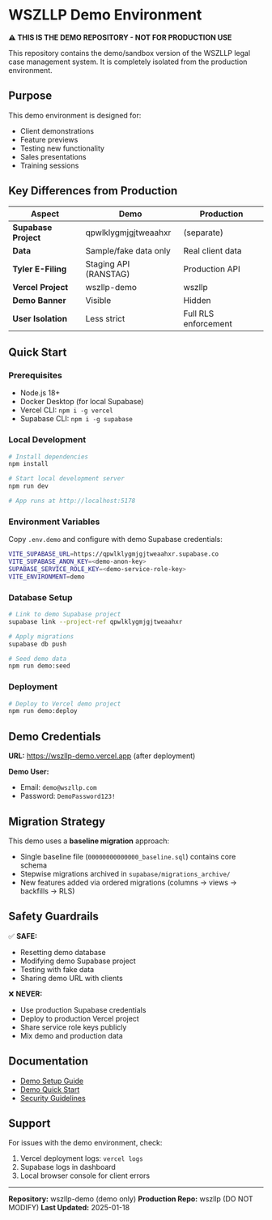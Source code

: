 # WSZLLP Demo Environment

**⚠️ THIS IS THE DEMO REPOSITORY - NOT FOR PRODUCTION USE**

This repository contains the demo/sandbox version of the WSZLLP legal case management system. It is completely isolated from the production environment.

## Purpose

This demo environment is designed for:
- Client demonstrations
- Feature previews
- Testing new functionality
- Sales presentations
- Training sessions

## Key Differences from Production

| Aspect | Demo | Production |
|--------|------|------------|
| **Supabase Project** | qpwlklygmjgjtweaahxr | (separate) |
| **Data** | Sample/fake data only | Real client data |
| **Tyler E-Filing** | Staging API (RANSTAG) | Production API |
| **Vercel Project** | wszllp-demo | wszllp |
| **Demo Banner** | Visible | Hidden |
| **User Isolation** | Less strict | Full RLS enforcement |

## Quick Start

### Prerequisites
- Node.js 18+
- Docker Desktop (for local Supabase)
- Vercel CLI: `npm i -g vercel`
- Supabase CLI: `npm i -g supabase`

### Local Development

```bash
# Install dependencies
npm install

# Start local development server
npm run dev

# App runs at http://localhost:5178
```

### Environment Variables

Copy `.env.demo` and configure with demo Supabase credentials:

```bash
VITE_SUPABASE_URL=https://qpwlklygmjgjtweaahxr.supabase.co
VITE_SUPABASE_ANON_KEY=<demo-anon-key>
SUPABASE_SERVICE_ROLE_KEY=<demo-service-role-key>
VITE_ENVIRONMENT=demo
```

### Database Setup

```bash
# Link to demo Supabase project
supabase link --project-ref qpwlklygmjgjtweaahxr

# Apply migrations
supabase db push

# Seed demo data
npm run demo:seed
```

### Deployment

```bash
# Deploy to Vercel demo project
npm run demo:deploy
```

## Demo Credentials

**URL:** https://wszllp-demo.vercel.app (after deployment)

**Demo User:**
- Email: `demo@wszllp.com`
- Password: `DemoPassword123!`

## Migration Strategy

This demo uses a **baseline migration** approach:
- Single baseline file (`00000000000000_baseline.sql`) contains core schema
- Stepwise migrations archived in `supabase/migrations_archive/`
- New features added via ordered migrations (columns → views → backfills → RLS)

## Safety Guardrails

✅ **SAFE:**
- Resetting demo database
- Modifying demo Supabase project
- Testing with fake data
- Sharing demo URL with clients

❌ **NEVER:**
- Use production Supabase credentials
- Deploy to production Vercel project
- Share service role keys publicly
- Mix demo and production data

## Documentation

- [Demo Setup Guide](docs/DEMO_SETUP_GUIDE.md)
- [Demo Quick Start](DEMO_QUICKSTART.md)
- [Security Guidelines](SECURITY.md)

## Support

For issues with the demo environment, check:
1. Vercel deployment logs: `vercel logs`
2. Supabase logs in dashboard
3. Local browser console for client errors

---

**Repository:** wszllp-demo (demo only)
**Production Repo:** wszllp (DO NOT MODIFY)
**Last Updated:** 2025-01-18
